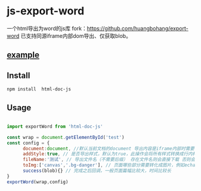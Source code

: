 # js-export-word 
一个html导出为word的js库   fork：https://github.com/huangbohang/export-word
已支持同源iframe内部dom导出、仅获取blob。

## [example](https://renqiankun.github.io/export-word/examples/index.html)

## Install  
    npm install  html-doc-js

## Usage     
  
```javascript    

import exportWord from 'html-doc-js'

const wrap = document.getElementById('test')
const config = {
      document:document, //默认当前文档的document 导出内容是iframe内部时需要使用iframe的document（getElementById('#iframe').contentDocument），注意iframe同域
      addStyle:true, // 是否导出样式，默认为true，此操作会将所有样式转换成行内样式导出
      fileName:'测试', // 导出文件名（不需要后缀） 存在文件名则会直接下载 否则会仅在success中返回blob
      toImg:['canvas','.bg-danger'], // 页面哪些部分需要转化成图片，例如echart图表之类
      success(blob){} // 完成之后回调，一般页面篇幅比较大，时间比较长
}
exportWord(wrap,config)  

```
   
